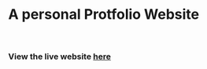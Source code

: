 <h1>A personal Protfolio Website</h1><br>
<h3>View the live website <a href = "https://vijayakumarchinthala.github.io/portfolio/">here</a>
<br>
